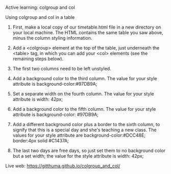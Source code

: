 Active learning: colgroup and col

Using colgroup and col in a table

1. First, make a local copy of our timetable.html file in a new directory on your local machine. The HTML contains the same table you saw above, minus the column styling information.

2. Add a &lt;colgroup&gt; element at the top of the table, just underneath the &lt;table&gt; tag, in which you can add your &lt;col&gt; elements (see the remaining steps below).

3. The first two columns need to be left unstyled.

4. Add a background color to the third column. The value for your style attribute is background-color:#97DB9A;

5. Set a separate width on the fourth column. The value for your style attribute is width: 42px;

6. Add a background color to the fifth column. The value for your style attribute is background-color: #97DB9A;

7. Add a different background color plus a border to the sixth column, to signify that this is a special day and she's teaching a new class. The values for your style attribute are background-color:#DCC48E; border:4px solid #C1437A;

8. The last two days are free days, so just set them to no background color but a set width; the value for the style attribute is width: 42px;

Live web: https://gitthuma.github.io/colgroup_and_col/
